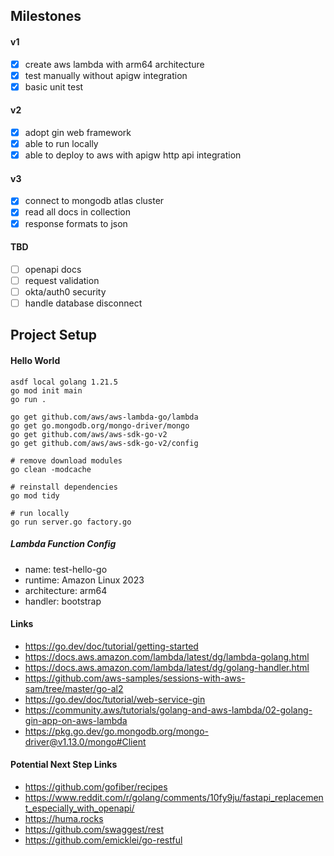 ## Milestones
#### v1
- [x] create aws lambda with arm64 architecture
- [x] test manually without apigw integration
- [x] basic unit test

#### v2
- [x] adopt gin web framework
- [x] able to run locally
- [x] able to deploy to aws with apigw http api integration

#### v3
- [x] connect to mongodb atlas cluster
- [x] read all docs in collection
- [x] response formats to json

#### TBD
- [ ] openapi docs
- [ ] request validation
- [ ] okta/auth0 security
- [ ] handle database disconnect

## Project Setup

#### Hello World
```shell
asdf local golang 1.21.5
go mod init main
go run .
```

```shell
go get github.com/aws/aws-lambda-go/lambda
go get go.mongodb.org/mongo-driver/mongo
go get github.com/aws/aws-sdk-go-v2
go get github.com/aws/aws-sdk-go-v2/config
```

```shell
# remove download modules
go clean -modcache

# reinstall dependencies
go mod tidy

# run locally
go run server.go factory.go
```

##### Lambda Function Config
- name: test-hello-go
- runtime: Amazon Linux 2023
- architecture: arm64
- handler: bootstrap


#### Links
- https://go.dev/doc/tutorial/getting-started
- https://docs.aws.amazon.com/lambda/latest/dg/lambda-golang.html
- https://docs.aws.amazon.com/lambda/latest/dg/golang-handler.html
- https://github.com/aws-samples/sessions-with-aws-sam/tree/master/go-al2
- https://go.dev/doc/tutorial/web-service-gin
- https://community.aws/tutorials/golang-and-aws-lambda/02-golang-gin-app-on-aws-lambda
- https://pkg.go.dev/go.mongodb.org/mongo-driver@v1.13.0/mongo#Client

#### Potential Next Step Links
- https://github.com/gofiber/recipes
- https://www.reddit.com/r/golang/comments/10fy9ju/fastapi_replacement_especially_with_openapi/
- https://huma.rocks
- https://github.com/swaggest/rest
- https://github.com/emicklei/go-restful
